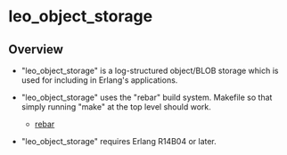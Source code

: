 leo_object_storage
==================

Overview
--------

* "leo_object_storage" is a log-structured object/BLOB storage which is used for including in Erlang's applications. 

* "leo_object_storage" uses the "rebar" build system. Makefile so that simply running "make" at the top level should work.
  * [rebar](https://github.com/basho/rebar)
* "leo_object_storage" requires Erlang R14B04 or later.
